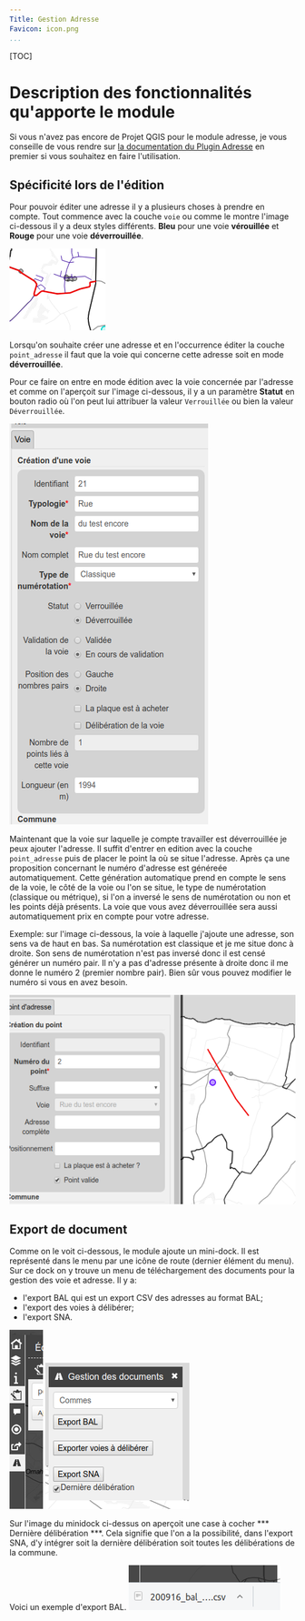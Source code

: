 ```yaml
---
Title: Gestion Adresse
Favicon: icon.png
...
```


[TOC]

# Description des fonctionnalités qu'apporte le module

Si vous n'avez pas encore de Projet QGIS pour le module adresse, je vous conseille de vous rendre sur 
[la documentation du Plugin Adresse](https://3liz.github.io/qgis-gestion_base_adresse-plugin/index.html) en 
premier si vous souhaitez en faire l'utilisation.

## Spécificité lors de l'édition

Pour pouvoir éditer une adresse il y a plusieurs choses à prendre en compte. Tout commence avec la couche 
`voie` ou comme le montre l'image ci-dessous il y a deux styles différents. **Bleu** pour une voie 
**vérouillée** et **Rouge** pour une voie **déverrouillée**.

![](./styles_voie.png)

Lorsqu'on souhaite créer une adresse et en l'occurrence éditer la couche `point_adresse` il faut que la voie 
qui concerne cette adresse soit en mode **déverrouillée**.

Pour ce faire on entre en mode édition avec la voie concernée par l'adresse et comme on l'aperçoit sur 
l'image ci-dessous, il y a un paramètre **Statut** en bouton radio où l'on peut lui attribuer la valeur 
`Verrouillée` ou bien la valeur `Déverrouillée`.

![](./edit_voie.png)

Maintenant que la voie sur laquelle je compte travailler est déverrouillée je peux ajouter l'adresse. Il 
suffit d'entrer en edition avec la couche `point_adresse` puis de placer le point la où se situe l'adresse. 
Après ça une proposition concernant le numéro d'adresse est généreée automatiquement. Cette génération 
automatique prend en compte le sens de la voie, le côté de la voie ou l'on se situe, le type de numérotation 
(classique ou métrique),  si l'on a inversé le sens de numérotation ou non et les points déjà présents. La 
voie que vous avez déverrouillée sera aussi automatiquement prix en compte pour votre adresse.

Exemple: sur l'image ci-dessous, la voie à laquelle j'ajoute une adresse, son sens va de haut en bas. Sa 
numérotation est classique et je me situe donc à droite. Son sens de numérotation n'est pas inversé donc il 
est censé générer un numéro pair. Il n'y a pas d'adresse présente à droite donc il me donne le numéro 2 
(premier nombre pair). Bien sûr vous pouvez modifier le numéro si vous en avez besoin.

![add_point](./add_point.png)


## Export de document

Comme on le voit ci-dessous, le module ajoute un mini-dock. Il est représenté dans le menu par une icône de 
route (dernier élément du menu). Sur ce dock on y trouve un menu de téléchargement des documents pour la 
gestion des voie et adresse. Il y a:
* l'export BAL qui est un export CSV des adresses au format BAL;
* l'export des voies à délibérer;
* l'export SNA.

![icon_minidock](./icon_minidock_export.png) ![minidock](./minidock_export.png)

Sur l'image du minidock ci-dessus on aperçoit une case à cocher *** Dernière délibération ***. Cela signifie que l'on a la possibilité, dans l'export SNA, d'y intégrer soit la dernière délibération soit toutes les délibérations de la commune.

Voici un exemple d'export BAL.
![file_downloaded](./donwload_file.png)
